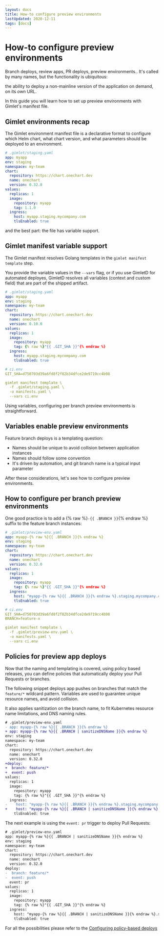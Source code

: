 ```yaml
---
layout: docs
title: How-to configure preview environments
lastUpdated: 2020-12-11
tags: [docs]
---
```


# How-to configure preview environments

Branch deploys, review apps, PR deploys, preview environments.. It's called by many names, but the functionality is ubiquitous:

the ability to deploy a non-mainline version of the application on demand, on its own URL.

In this guide you will learn how to set up preview environments with Gimlet's manifest file.

## Gimlet environments recap

The Gimlet environment manifest file is a declarative format to configure which Helm chart, what chart version, and what parameters should be deployed to an environment. 

```yaml
# .gimlet/staging.yaml
app: myapp
env: staging
namespace: my-team
chart:
  repository: https://chart.onechart.dev
  name: onechart
  version: 0.32.0
values:
  replicas: 1
  image:
    repository: myapp
    tag: 1.1.0
  ingress:
    host: myapp.staging.mycompany.com
    tlsEnabled: true
```

and the best part: the file has variable support.

## Gimlet manifest variable support

The Gimlet manifest resolves Golang templates in the `gimlet manifest template` step.

You provide the variable values in the `--vars` flag, or if you use GimletD for automated deployes, GimletD resolves all variables (context and custom field) that are part of the shipped artifact.

```yaml
# .gimlet/staging.yaml
app: myapp
env: staging
namespace: my-team
chart:
  repository: https://chart.onechart.dev
  name: onechart
  version: 0.10.0
values:
  replicas: 1
  image:
    repository: myapp
    tag: {% raw %}"{{ .GIT_SHA }}"{% endraw %}
  ingress:
    host: myapp.staging.mycompany.com
    tlsEnabled: true

# ci.env
GIT_SHA=d750703d39a6fd8f2f82b34dfce2de9719cc4b98

gimlet manifest template \
  -f .gimlet/staging.yaml \
  -o manifests.yaml \
  --vars ci.env
```

Using variables, configuring per branch preview environments is straightforward.

## Variables enable preview environments

Feature branch deploys is a templating question:

- Names should be unique to avoid collision between application instances
- Names should follow some convention
- It's driven by automation, and git branch name is a typical input parameter

After these considerations, let's see how to configure preview environments.

## How to configure per branch preview environments

One good practice is to add a {% raw %}`-{{ .BRANCH }}`{% endraw %} suffix to the feature branch instances:

```yaml
# .gimlet/preview-env.yaml
app: myapp-{% raw %}{{ .BRANCH }}{% endraw %}
env: staging
namespace: my-team
chart:
  repository: https://chart.onechart.dev
  name: onechart
  version: 0.32.0
values:
  replicas: 1
  image:
    repository: myapp
    tag: {% raw %}"{{ .GIT_SHA }}"{% endraw %}
  ingress:
    host: "myapp-{% raw %}{{ .BRANCH }}{% endraw %}.staging.mycompany.com"
    tlsEnabled: true

# ci.env
GIT_SHA=d750703d39a6fd8f2f82b34dfce2de9719cc4b98
BRANCH=feature-x

gimlet manifest template \
  -f .gimlet/preview-env.yaml \
  -o manifests.yaml \
  --vars ci.env
```

## Policies for preview app deploys

Now that the naming and templating is covered, using policy based releases, you can define policies that automatically deploy your Pull Requests or branches.

The following snippet deploys app pushes on branches that match the `feature/*` wildcard pattern.
Variables are used to guarantee unique resource names, and avoid collision.

It also applies sanitization on the branch name, to fit Kubernetes resource name limitations, and DNS naming rules.

```diff
# .gimlet/preview-env.yaml
- app: myapp-{% raw %}{{ .BRANCH }}{% endraw %}
+ app: myapp-{% raw %}{{ .BRANCH | sanitizeDNSName }}{% endraw %}
env: staging
namespace: my-team
chart:
  repository: https://chart.onechart.dev
  name: onechart
  version: 0.32.0
+deploy:
+  branch: feature/*
+  event: push
values:
  replicas: 1
  image:
    repository: myapp
    tag: {% raw %}"{{ .GIT_SHA }}"{% endraw %}
  ingress:
-    host: "myapp-{% raw %}{{ .BRANCH }}{% endraw %}.staging.mycompany.com"
+    host: "myapp-{% raw %}{{ .BRANCH | sanitizeDNSName }}{% endraw %}.staging.mycompany.com"
    tlsEnabled: true
```

The next example is using the `event: pr` trigger to deploy Pull Requests:

```diff
# .gimlet/preview-env.yaml
app: myapp-{% raw %}{{ .BRANCH | sanitizeDNSName }}{% endraw %}
env: staging
namespace: my-team
chart:
  repository: https://chart.onechart.dev
  name: onechart
  version: 0.32.0
deploy:
-  branch: feature/*
-  event: push
  event: pr
values:
  replicas: 1
  image:
    repository: myapp
    tag: {% raw %}"{{ .GIT_SHA }}"{% endraw %}
  ingress:
    host: "myapp-{% raw %}{{ .BRANCH | sanitizeDNSName }}{% endraw %}.staging.mycompany.com"
    tlsEnabled: true
```

For all the possibilities please refer to the [Configuring policy-based deploys](/docs/configuring-policy-based-deploys#supported-git-refs)
